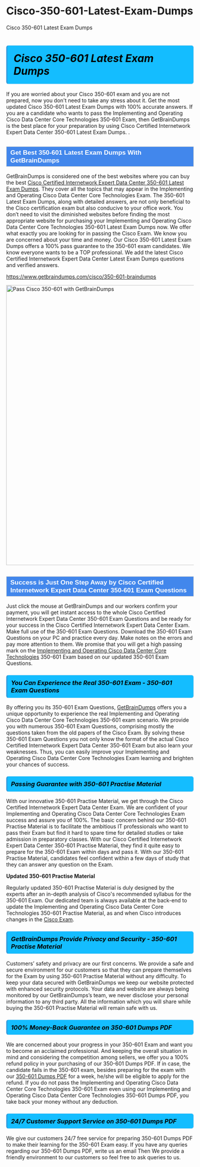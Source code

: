 # Cisco-350-601-Latest-Exam-Dumps
Cisco 350-601 Latest Exam Dumps
<h1><strong><span style="display: block; color: #000000; background: #14BDFF; border: 0.5px solid #AED6F1; border-left: 3px solid #3498DB; padding: .6em; border-radius: 6px;">                     <em>Cisco 350-601 <span class="exam_variation">Latest Exam Dumps</span> </em>                </span></strong>            </h1>                        <p>If you are worried about your Cisco 350-601 exam and you are not prepared, now you don't need to take any stress about it.             Get the most updated Cisco 350-601 <span class="exam_variation">Latest Exam Dumps</span> with 100% accurate answers. If you are a candidate who wants to pass the             Implementing and Operating Cisco Data Center Core Technologies 350-601 Exam, then GetBrainDumps is the best place for your preparation by using Cisco Certified Internetwork Expert Data Center 350-601 <span class="exam_variation">Latest Exam Dumps</span>. .</p>                        <h2 style="background: #4287ec; border: 1px solid #cccccc; padding: 5px 10px;">                <span style="color: #ffffff;">                    <span style="font-size: 11pt;">                        <span style="line-height: normal;">                            <span style="font-family: Calibri,sans-serif;">                                <strong>                                    <span style="font-size: 13.0pt;">Get Best 350-601 <span class="exam_variation">Latest Exam Dumps</span> With GetBrainDumps</span>                                </strong>                            </span>                        </span>                    </span>                </span>            </h2>                        <p>GetBrainDumps is considered one of the best websites where you can buy the best <a href="https://www.getbraindumps.com/cisco/ccie-data-center-braindumps.html">Cisco Certified Internetwork Expert Data Center 350-601 <span class="exam_variation">Latest Exam Dumps</span></a>.             They cover all the topics that may appear in the Implementing and Operating Cisco Data Center Core Technologies Exam. The 350-601 <span class="exam_variation">Latest Exam Dumps</span>,             along with detailed answers, are not only beneficial to the Cisco certification exam but also conducive to your office work.             You don’t need to visit the diminished websites before finding the most appropriate website for purchasing your             Implementing and Operating Cisco Data Center Core Technologies 350-601 <span class="exam_variation">Latest Exam Dumps</span> now. We offer what exactly you are looking for in passing the Cisco Exam.             We know you are concerned about your time and money. Our Cisco 350-601 <span class="exam_variation">Latest Exam Dumps</span> offers a 100% pass guarantee to the             350-601 exam candidates. We know everyone wants to be a TOP professional. We add the latest Cisco Certified Internetwork Expert Data Center <span class="exam_variation">Latest Exam Dumps</span> questions and verified answers.</p>                        <p><a href="https://www.getbraindumps.com/cisco/350-601-braindumps">https://www.getbraindumps.com/cisco/350-601-braindumps</a></p>                        <p><a href="https://www.getbraindumps.com/"><img src="https://www.getbraindumps.com/images/get-updated-exam-questions-with-discount-getbraindumps.jpg" class="postImage" alt="Pass Cisco 350-601 with GetBrainDumps" width="750"></a></p>                            <h2 style="background: #4287ec; border: 1px solid #cccccc; padding: 5px 10px;">                <span style="color: #ffffff;">                    <span style="font-size: 11pt;">                        <span style="line-height: normal;">                            <span style="font-family: Calibri,sans-serif;">                                <strong>                                    <span style="font-size: 13.0pt;">Success is Just One Step Away by Cisco Certified Internetwork Expert Data Center 350-601 <span class="exam_variation2">Exam Questions</span></span>                                </strong>                            </span>                        </span>                    </span>                </span>            </h2>                        <p>Just click the mouse at GetBrainDumps and our workers confirm your payment, you will get instant access to the whole Cisco Certified Internetwork Expert Data Center 350-601 <span class="exam_variation2">Exam Questions</span>             and be ready for your success in the Cisco Certified Internetwork Expert Data Center Exam. Make full use of the 350-601 <span class="exam_variation2">Exam Questions</span>. Download the 350-601 <span class="exam_variation2">Exam Questions</span> on your             PC and practice every day. Make notes on the errors and pay more attention to them. We promise that you will get a high passing mark on the             <a href="https://www.getbraindumps.com/cisco/350-601-braindumps">Implementing and Operating Cisco Data Center Core Technologies</a> 350-601 Exam based on our updated 350-601 <span class="exam_variation2">Exam Questions</span>.</p>                        <h3>                <strong>                    <span style="display: block; color: #000000; background: #14BDFF; border: 0.5px solid #AED6F1; border-left: 3px solid #3498DB; padding: .6em; border-radius: 6px;">                        <em>You Can Experience the Real 350-601 Exam - 350-601 <span class="exam_variation2">Exam Questions</span></em>                    </span>                </strong>            </h3>                        <p>By offering you its 350-601 <span class="exam_variation2">Exam Questions</span>, <a href="https://www.getbraindumps.com/">GetBrainDumps</a> offers you a unique opportunity to experience the real             Implementing and Operating Cisco Data Center Core Technologies 350-601 exam scenario. We provide you with numerous 350-601 <span class="exam_variation2">Exam Questions</span>, comprising mostly             the questions taken from the old papers of the Cisco Exam. By solving these 350-601 <span class="exam_variation2">Exam Questions</span> you not only know the format of the actual             Cisco Certified Internetwork Expert Data Center 350-601 Exam but also learn your weaknesses. Thus, you can easily improve your             Implementing and Operating Cisco Data Center Core Technologies Exam learning and brighten your chances of success.</p>                        <h3>                <strong>                    <span style="display: block; color: #000000; background: #14BDFF; border: 0.5px solid #AED6F1; border-left: 3px solid #3498DB; padding: .6em; border-radius: 6px;">                        <em>Passing Guarantee with 350-601 <span class="exam_variation3">Practise Material</span></em>                    </span>                </strong>            </h3>                        <p>With our innovative 350-601 <span class="exam_variation3">Practise Material</span>, we get through the Cisco Certified Internetwork Expert Data Center Exam. We are confident of your Implementing and Operating Cisco Data Center Core Technologies Exam             success and assure you of 100%. The basic concern behind our 350-601 <span class="exam_variation3">Practise Material</span> is to facilitate the ambitious IT professionals who want to pass their             Exam but find it hard to spare time for detailed studies or take admission in preparatory classes. With our Cisco Certified Internetwork Expert Data Center 350-601 <span class="exam_variation3">Practise Material</span>, they             find it quite easy to prepare for the 350-601 Exam within days and pass it. With our 350-601 <span class="exam_variation3">Practise Material</span>, candidates feel confident within a few days of             study that they can answer any question on the Exam.</p>                        <p><strong>Updated 350-601 <span class="exam_variation3">Practise Material</span></strong></p>                        <p>Regularly updated 350-601 <span class="exam_variation3">Practise Material</span> is duly designed by the experts after an in-depth analysis of Cisco's recommended syllabus for the 350-601 Exam.             Our dedicated team is always available at the back-end to update the Implementing and Operating Cisco Data Center Core Technologies 350-601 <span class="exam_variation3">Practise Material</span>,             as and when Cisco introduces changes in the <a href="https://www.getbraindumps.com/cisco-braindumps.html">Cisco Exam</a>.</p>                        <h3>                <strong>                    <span style="display: block; color: #000000; background: #14BDFF; border: 0.5px solid #AED6F1; border-left: 3px solid #3498DB; padding: .6em; border-radius: 6px;">                        <em>GetBrainDumps Provide Privacy and Security - 350-601 <span class="exam_variation3">Practise Material</span></em>                    </span>                </strong>            </h3>                        <p>Customers’ safety and privacy are our first concerns. We provide a safe and secure environment for our customers so that they can prepare themselves for the Exam by using             350-601 <span class="exam_variation3">Practise Material</span> without any difficulty. To keep your data secured with GetBrainDumps we keep our website protected with enhanced security protocols. Your data and website             are always being monitored by our GetBrainDumps’s team, we never disclose your personal information to any third party. All the information which you will share while buying             the 350-601 <span class="exam_variation3">Practise Material</span> will remain safe with us.</p>                        <h3>                <strong>                    <span style="display: block; color: #000000; background: #14BDFF; border: 0.5px solid #AED6F1; border-left: 3px solid #3498DB; padding: .6em; border-radius: 6px;">                        <em>100% Money-Back Guarantee on 350-601 <span class="exam_variation4">Dumps PDF</span></em>                    </span>                </strong>            </h3>                        <p>We are concerned about your progress in your 350-601 Exam and want you to become an acclaimed professional. And keeping the overall situation in mind and             considering the competition among sellers, we offer you a 100% refund policy in your purchasing of our 350-601 <span class="exam_variation4">Dumps PDF</span>. If in case, the candidate fails in the             350-601 exam, besides preparing for the exam with our <a href="https://www.getbraindumps.com/cisco/350-601-braindumps">350-601 <span class="exam_variation4">Dumps PDF</span></a> for a week, he/she will be eligible to apply for the refund. If you do not pass the             Implementing and Operating Cisco Data Center Core Technologies 350-601 Exam even using our Implementing and Operating Cisco Data Center Core Technologies 350-601 <span class="exam_variation4">Dumps PDF</span>, you             take back your money without any deduction.</p>                        <h3>                <strong>                    <span style="display: block; color: #000000; background: #14BDFF; border: 0.5px solid #AED6F1; border-left: 3px solid #3498DB; padding: .6em; border-radius: 6px;">                        <em>24/7 Customer Support Service on 350-601 <span class="exam_variation4">Dumps PDF</span></em>                    </span>                </strong>            </h3>                        <p>We give our customers 24/7 free service for preparing 350-601 <span class="exam_variation4">Dumps PDF</span> to make their learning for the 350-601 Exam easy. If you have any queries regarding our             350-601 <span class="exam_variation4">Dumps PDF</span>, write us an email Then We provide a friendly environment to our customers so feel free to ask queries to us.</p>                    
